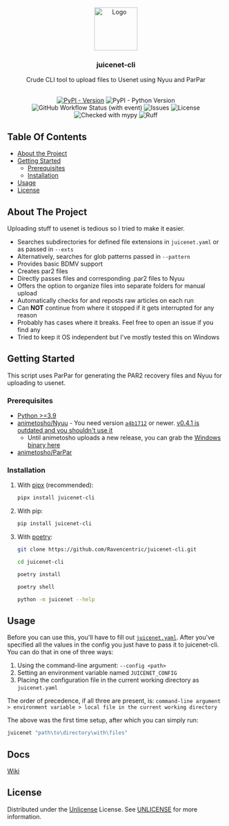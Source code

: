 <br/>
<p align="center">
  <a href="https://github.com/Ravencentric/juicenet-cli">
    <img src="https://em-content.zobj.net/source/twitter/376/beverage-box_1f9c3.png" alt="Logo" width="100" height="100">
  </a>

  <h3 align="center">juicenet-cli</h3>

  <p align="center">
    Crude CLI tool to upload files to Usenet using Nyuu and ParPar
    <br/>
    <br/>
  </p>
</p>

<div align="center">

[![PyPI - Version](https://img.shields.io/pypi/v/juicenet-cli?link=https%3A%2F%2Fpypi.org%2Fproject%2Fjuicenet-cli%2F)](https://pypi.org/project/juicenet-cli/)
![PyPI - Python Version](https://img.shields.io/pypi/pyversions/juicenet-cli)
![GitHub Workflow Status (with event)](https://img.shields.io/github/actions/workflow/status/Ravencentric/juicenet-cli/pypi.yml)
![Issues](https://img.shields.io/github/issues/Ravencentric/juicenet-cli)
![License](https://img.shields.io/github/license/Ravencentric/juicenet-cli)
![Checked with mypy](https://www.mypy-lang.org/static/mypy_badge.svg)
![Ruff](https://img.shields.io/endpoint?url=https://raw.githubusercontent.com/astral-sh/ruff/main/assets/badge/v2.json)

</div>

## Table Of Contents

* [About the Project](#about-the-project)
* [Getting Started](#getting-started)
  * [Prerequisites](#prerequisites)
  * [Installation](#installation)
* [Usage](#usage)
* [License](#license)

## About The Project

Uploading stuff to usenet is tedious so I tried to make it easier.

* Searches subdirectories for defined file extensions in `juicenet.yaml` or as passed in `--exts`
* Alternatively, searches for glob patterns passed in `--pattern`
* Provides basic BDMV support
* Creates par2 files
* Directly passes files and corresponding .par2 files to Nyuu
* Offers the option to organize files into separate folders for manual upload
* Automatically checks for and reposts raw articles on each run
* Can **NOT** continue from where it stopped if it gets interrupted for any reason
* Probably has cases where it breaks. Feel free to open an issue if you find any
* Tried to keep it OS independent but I've mostly tested this on Windows

## Getting Started

This script uses ParPar for generating the PAR2 recovery files and Nyuu for uploading to usenet.

### Prerequisites

* [Python >=3.9](https://www.python.org/downloads/)
* [animetosho/Nyuu](https://github.com/animetosho/Nyuu) - You need version [`a4b1712`](https://github.com/animetosho/Nyuu/commit/a4b1712d77faeacaae114c966c238773acc534fb) or newer. [v0.4.1 is outdated and you shouldn't use it](https://github.com/animetosho/Nyuu/releases/tag/v0.4.1)
  * Until animetosho uploads a new release, you can grab the [Windows binary here](https://github.com/Ravencentric/Nyuu/releases/latest)
* [animetosho/ParPar](https://github.com/animetosho/ParPar)

### Installation

1. With [pipx](https://pypa.github.io/pipx/installation/) (recommended):

    ```sh
    pipx install juicenet-cli
    ```

2. With pip:

    ```sh
    pip install juicenet-cli
    ```

3. With [poetry](https://python-poetry.org/docs/#installation):

    ```sh
    git clone https://github.com/Ravencentric/juicenet-cli.git
    ```

    ```sh
    cd juicenet-cli
    ```

    ```sh
    poetry install
    ```

    ```sh
    poetry shell
    ```

    ```sh
    python -m juicenet --help
    ```

## Usage

Before you can use this, you'll have to fill out [`juicenet.yaml`](https://github.com/Ravencentric/juicenet-cli/blob/main/config/juicenet.yaml). After you've specified all the values in the config you just have to pass it to juicenet-cli. You can do that in one of three ways:

1. Using the command-line argument: `--config <path>`
2. Setting an environment variable named `JUICENET_CONFIG`
3. Placing the configuration file in the current working directory as `juicenet.yaml`

The order of precedence, if all three are present, is:
`command-line argument > environment variable > local file in the current working directory`

The above was the first time setup, after which you can simply run:

```sh
juicenet "path\to\directory\with\files"
```

## Docs

[Wiki](https://github.com/Ravencentric/juicenet-cli/wiki)

## License

Distributed under the [Unlicense](https://choosealicense.com/licenses/unlicense/) License. See [UNLICENSE](https://github.com/Ravencentric/juicenet-cli/blob/main/UNLICENSE) for more information.
